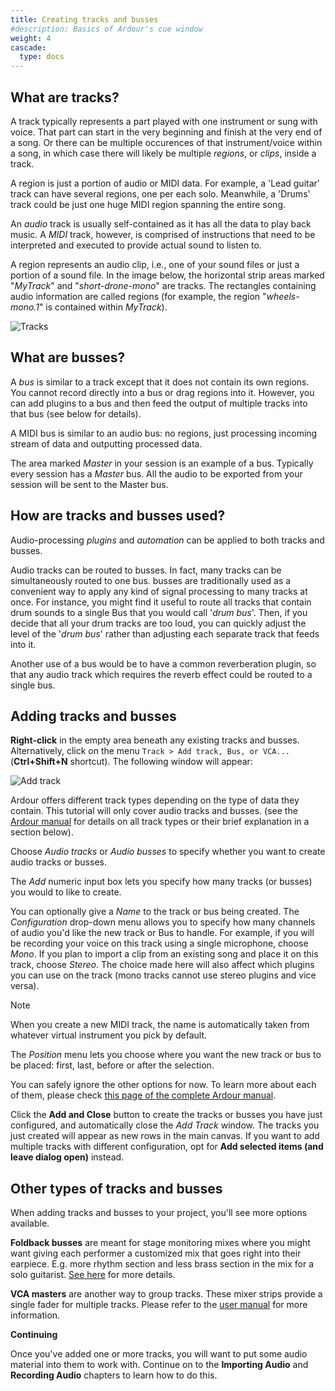 ```yaml
---
title: Creating tracks and busses
#description: Basics of Ardour's cue window
weight: 4
cascade:
  type: docs
---
```


## What are tracks?

A track typically represents a part played with one instrument or sung with voice. That part can start in the very beginning and finish at the very end of a song. Or there can be multiple occurences of that instrument/voice within a song, in which case there will likely be multiple _regions_, or _clips_, inside a track.

A region is just a portion of audio or MIDI data. For example, a 'Lead guitar' track can have several regions, one per each solo. Meanwhile, a 'Drums' track could be just one huge MIDI region spanning the entire song.

An _audio_ track is usually self-contained as it has all the data to play back music. A _MIDI_ track, however, is comprised of instructions that need to be interpreted and executed to provide actual sound to listen to.

A region represents an audio clip, i.e., one of your sound files or just a portion of a sound file. In the image below, the horizontal strip areas marked "*MyTrack*" and "*short-drone-mono*" are tracks. The rectangles containing audio information are called regions (for example, the region "*wheels-mono.1*" is contained within *MyTrack*).

![Tracks](en/Ardour6_Tracks.png?width=30vw)

## What are busses?

A _bus_ is similar to a track except that it does not contain its own regions. You cannot record directly into a bus or drag regions into it. However, you can add plugins to a bus and then feed the output of multiple tracks into that bus (see below for details).

A MIDI bus is similar to an audio bus: no regions, just processing incoming stream of data and outputting processed data.

The area marked _Master_ in your session is an example of a bus. Typically every session has a _Master_ bus. All the audio to be exported from your session will be sent to the Master bus.

## How are tracks and busses used?

Audio-processing _plugins_ and _automation_ can be applied to both tracks and busses.

Audio tracks can be routed to busses. In fact, many tracks can be simultaneously routed to one bus. busses are traditionally used as a convenient way to apply any kind of signal processing to many tracks at once. For instance, you might find it useful to route all tracks that contain drum sounds to a single Bus that you would call '*drum bus*'. Then, if you decide that all your drum tracks are too loud, you can quickly adjust the level of the '*drum bus*' rather than adjusting each separate track that feeds into it.

Another use of a bus would be to have a common reverberation plugin, so that any audio track which requires the reverb effect could be routed to a single bus.

## Adding tracks and busses

**Right-click** in the empty area beneath any existing tracks and busses. Alternatively, click on the menu `Track > Add track, Bus, or VCA...` (**Ctrl+Shift+N** shortcut). The following window will appear:

![Add track](en/Ardour7_Add_Track_or_Bus.png?width=45vw)

Ardour offers different track types depending on the type of data they contain. This tutorial will only cover audio tracks and busses. (see the [Ardour manual](http://manual.ardour.org/working-with-tracks/track-types/) for details on all track types or their brief explanation in a section below).

Choose _Audio tracks_ or _Audio busses_ to specify whether you want to create audio tracks or busses.

The _Add_ numeric input box lets you specify how many tracks (or busses) you would to like to create.

You can optionally give a _Name_ to the track or bus being created. The _Configuration_ drop-down menu allows you to specify how many channels of audio you'd like the new track or Bus to handle. For example, if you will be recording your voice on this track using a single microphone, choose _Mono_. If you plan to import a clip from an existing song and place it on this track, choose _Stereo_. The choice made here will also affect which plugins you can use on the track (mono tracks cannot use stereo plugins and vice versa).

> [!NOTE]
> When you create a new MIDI track, the name is automatically taken from
whatever virtual instrument you pick by default.

The _Position_ menu lets you choose where you want the new track or bus to be placed: first, last, before or after the selection.

You can safely ignore the other options for now. To learn more about each of them, please check [this page of the complete Ardour manual](http://manual.ardour.org/working-with-tracks/adding-tracks-and-busses/).

Click the **Add and Close** button to create the tracks or busses you have just configured, and automatically close the _Add Track_ window. The tracks you just created will appear as new rows in the main canvas. If you want to add multiple tracks with different configuration, opt for **Add selected items (and leave dialog open)** instead.

## Other types of tracks and busses

When adding tracks and busses to your project, you'll see more options available.

**Foldback busses** are meant for stage monitoring mixes where you might want giving each performer a customized mix that goes right into their earpiece. E.g. more rhythm section and less brass section in the mix for a solo guitarist. [See here](https://manual.ardour.org/ardours-interface/foldback-strip/) for more details.

**VCA masters** are another way to group tracks. These mixer strips provide a single fader for multiple tracks. Please refer to the [user manual](https://manual.ardour.org/ardours-interface/control-masters/) for more information.

**Continuing**

Once you've added one or more tracks, you will want to put some audio material into them to work with. Continue on to the **Importing Audio** and **Recording Audio** chapters to learn how to do this.
